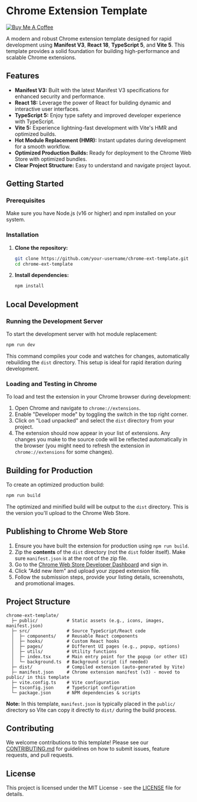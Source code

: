 # Chrome Extension Template

[![Buy Me A Coffee](https://img.shields.io/badge/Buy%20Me%20A%20Coffee-ffdd00?style=for-the-badge&logo=buy-me-a-coffee&logoColor=black)](https://www.buymeacoffee.com/devwitherik)

A modern and robust Chrome extension template designed for rapid development using **Manifest V3**, **React 18**, **TypeScript 5**, and **Vite 5**. This template provides a solid foundation for building high-performance and scalable Chrome extensions.

## Features

*   **Manifest V3:** Built with the latest Manifest V3 specifications for enhanced security and performance.
*   **React 18:** Leverage the power of React for building dynamic and interactive user interfaces.
*   **TypeScript 5:** Enjoy type safety and improved developer experience with TypeScript.
*   **Vite 5:** Experience lightning-fast development with Vite's HMR and optimized builds.
*   **Hot Module Replacement (HMR):** Instant updates during development for a smooth workflow.
*   **Optimized Production Builds:** Ready for deployment to the Chrome Web Store with optimized bundles.
*   **Clear Project Structure:** Easy to understand and navigate project layout.

## Getting Started

### Prerequisites

Make sure you have Node.js (v16 or higher) and npm installed on your system.

### Installation

1.  **Clone the repository:**

    ```bash
    git clone https://github.com/your-username/chrome-ext-template.git
    cd chrome-ext-template
    ```

2.  **Install dependencies:**

    ```bash
    npm install
    ```

## Local Development

### Running the Development Server

To start the development server with hot module replacement:

```bash
npm run dev
```

This command compiles your code and watches for changes, automatically rebuilding the `dist` directory. This setup is ideal for rapid iteration during development.

### Loading and Testing in Chrome

To load and test the extension in your Chrome browser during development:

1.  Open Chrome and navigate to `chrome://extensions`.
2.  Enable "Developer mode" by toggling the switch in the top right corner.
3.  Click on "Load unpacked" and select the `dist` directory from your project.
4.  The extension should now appear in your list of extensions. Any changes you make to the source code will be reflected automatically in the browser (you might need to refresh the extension in `chrome://extensions` for some changes).

## Building for Production

To create an optimized production build:

```bash
npm run build
```

The optimized and minified build will be output to the `dist` directory. This is the version you'll upload to the Chrome Web Store.

## Publishing to Chrome Web Store

1.  Ensure you have built the extension for production using `npm run build`.
2.  Zip the **contents** of the `dist` directory (not the `dist` folder itself). Make sure `manifest.json` is at the root of the zip file.
3.  Go to the [Chrome Web Store Developer Dashboard](https://chrome.google.com/webstore/devconsole/) and sign in.
4.  Click "Add new item" and upload your zipped extension file.
5.  Follow the submission steps, provide your listing details, screenshots, and promotional images.

## Project Structure

```
chrome-ext-template/
  ├─ public/           # Static assets (e.g., icons, images, manifest.json)
  ├─ src/              # Source TypeScript/React code
  │  ├─ components/    # Reusable React components
  │  ├─ hooks/         # Custom React hooks
  │  ├─ pages/         # Different UI pages (e.g., popup, options)
  │  ├─ utils/         # Utility functions
  │  ├─ index.tsx      # Main entry point for the popup (or other UI)
  │  └─ background.ts  # Background script (if needed)
  ├─ dist/             # Compiled extension (auto-generated by Vite)
  ├─ manifest.json     # Chrome extension manifest (v3) - moved to public/ in this template
  ├─ vite.config.ts    # Vite configuration
  ├─ tsconfig.json     # TypeScript configuration
  └─ package.json      # NPM dependencies & scripts
```

**Note:** In this template, `manifest.json` is typically placed in the `public/` directory so Vite can copy it directly to `dist/` during the build process.

## Contributing

We welcome contributions to this template! Please see our [CONTRIBUTING.md](CONTRIBUTING.md) for guidelines on how to submit issues, feature requests, and pull requests.

## License

This project is licensed under the MIT License - see the [LICENSE](LICENSE) file for details.